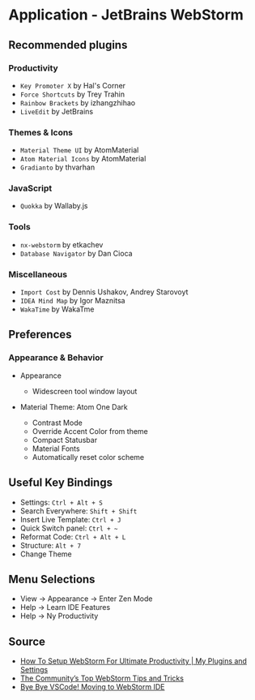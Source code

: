 # Application - JetBrains WebStorm

## Recommended plugins

### Productivity

- `Key Promoter X` by Hal's Corner
- `Force Shortcuts` by Trey Trahin
- `Rainbow Brackets` by izhangzhihao
- `LiveEdit` by JetBrains

### Themes & Icons

- `Material Theme UI` by AtomMaterial
- `Atom Material Icons` by AtomMaterial
- `Gradianto` by thvarhan

### JavaScript

- `Quokka` by Wallaby.js

### Tools

- `nx-webstorm` by etkachev
- `Database Navigator` by Dan Cioca

### Miscellaneous

- `Import Cost` by Dennis Ushakov, Andrey Starovoyt
- `IDEA Mind Map` by Igor Maznitsa
- `WakaTime` by WakaTme

## Preferences

### Appearance & Behavior

- Appearance
  - Widescreen tool window layout

- Material Theme: Atom One Dark
  - Contrast Mode
  - Override Accent Color from theme
  - Compact Statusbar
  - Material Fonts
  - Automatically reset color scheme

## Useful Key Bindings

- Settings: `Ctrl + Alt + S`
- Search Everywhere: `Shift + Shift`
- Insert Live Template: `Ctrl + J`
- Quick Switch panel: `Ctrl + ~`
- Reformat Code: `Ctrl + Alt + L`
- Structure: `Alt + 7`
- Change Theme

## Menu Selections

- View -> Appearance -> Enter Zen Mode
- Help -> Learn IDE Features
- Help -> Ny Productivity

## Source

- [How To Setup WebStorm For Ultimate Productivity | My Plugins and Settings](https://www.youtube.com/watch?v=doOhC_MCu_U)
- [The Community’s Top WebStorm Tips and Tricks](https://www.youtube.com/watch?v=sDx83Uqaurw)
- [Bye Bye VSCode! Moving to WebStorm IDE](https://www.youtube.com/watch?v=idv3VBcbnJk)
